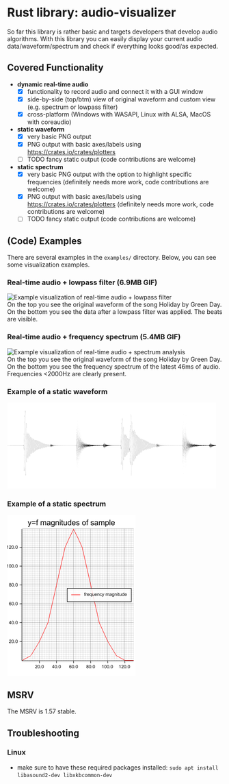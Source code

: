 # Rust library: audio-visualizer

So far this library is rather basic and targets developers that develop audio algorithms. With this library you can
easily display your current audio data/waveform/spectrum and check if everything looks good/as expected.

## Covered Functionality

- **dynamic real-time audio**
    - [x] functionality to record audio and connect it with a GUI window
    - [x] side-by-side (top/btm) view of original waveform and custom view (e.g. spectrum or lowpass filter)
    - [x] cross-platform (Windows with WASAPI, Linux with ALSA, MacOS with coreaudio)
- **static waveform**
    - [x] very basic PNG output
    - [x] PNG output with basic axes/labels using https://crates.io/crates/plotters
    - [ ] TODO fancy static output (code contributions are welcome)

- **static spectrum**
    - [x] very basic PNG output with the option to highlight specific frequencies
      (definitely needs more work, code contributions are welcome)
    - [x] PNG output with basic axes/labels using https://crates.io/crates/plotters
      (definitely needs more work, code contributions are welcome)
    - [ ] TODO fancy static output (code contributions are welcome)

## (Code) Examples
There are several examples in the `examples/` directory. Below, you can see some visualization examples.

### Real-time audio + lowpass filter (6.9MB GIF)
![Example visualization of real-time audio + lowpass filter](res/live_demo_lowpass_filter_green_day_holiday.gif "Example visualization of real-time audio + lowpass filter") \
On the top you see the original waveform of the song Holiday by Green Day. On the bottom you see the data after a
lowpass filter was applied. The beats are visible.

### Real-time audio + frequency spectrum (5.4MB GIF)
![Example visualization of real-time audio + spectrum analysis](res/live_demo_spectrum_green_day_holiday.gif "Example visualization of real-time audio + spectrum analysis") \
On the top you see the original waveform of the song Holiday by Green Day. On the bottom you see
the frequency spectrum of the latest 46ms of audio. Frequencies <2000Hz are clearly present.


### Example of a static waveform

![Example visualization of a waveform](png_waveform_example.png "Example visualization of a waveform")

### Example of a static spectrum

![Example visualization of a spectrum (0-140hz)](plotters_spectrum_example.png "Example visualization of a spectrum (0-140hz)")

## MSRV
The MSRV is 1.57 stable.

## Troubleshooting
### Linux
- make sure to have these required packages installed: `sudo apt install libasound2-dev libxkbcommon-dev`
